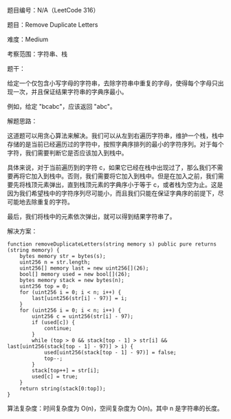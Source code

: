 题目编号：N/A（LeetCode 316）

题目：Remove Duplicate Letters

难度：Medium

考察范围：字符串、栈

题干：

给定一个仅包含小写字母的字符串，去除字符串中重复的字母，使得每个字母只出现一次，并且保证结果字符串的字典序最小。

例如，给定 "bcabc"，应该返回 "abc"。

解题思路：

这道题可以用贪心算法来解决。我们可以从左到右遍历字符串，维护一个栈，栈中存储的是当前已经遍历过的字符中，按照字典序排列的最小的字符序列。对于每个字符，我们需要判断它是否应该加入到栈中。

具体来说，对于当前遍历到的字符 c，如果它已经在栈中出现过了，那么我们不需要再将它加入到栈中。否则，我们需要将它加入到栈中。但是在加入之前，我们需要先将栈顶元素弹出，直到栈顶元素的字典序小于等于 c，或者栈为空为止。这是因为我们希望栈中的字符序列尽可能小，而且我们只能在保证字典序的前提下，尽可能地去除重复的字符。

最后，我们将栈中的元素依次弹出，就可以得到结果字符串了。

解决方案：

```solidity
function removeDuplicateLetters(string memory s) public pure returns (string memory) {
    bytes memory str = bytes(s);
    uint256 n = str.length;
    uint256[] memory last = new uint256[](26);
    bool[] memory used = new bool[](26);
    bytes memory stack = new bytes(n);
    uint256 top = 0;
    for (uint256 i = 0; i < n; i++) {
        last[uint256(str[i] - 97)] = i;
    }
    for (uint256 i = 0; i < n; i++) {
        uint256 c = uint256(str[i] - 97);
        if (used[c]) {
            continue;
        }
        while (top > 0 && stack[top - 1] > str[i] && last[uint256(stack[top - 1] - 97)] > i) {
            used[uint256(stack[top - 1] - 97)] = false;
            top--;
        }
        stack[top++] = str[i];
        used[c] = true;
    }
    return string(stack[0:top]);
}
```

算法复杂度：时间复杂度为 O(n)，空间复杂度为 O(n)。其中 n 是字符串的长度。